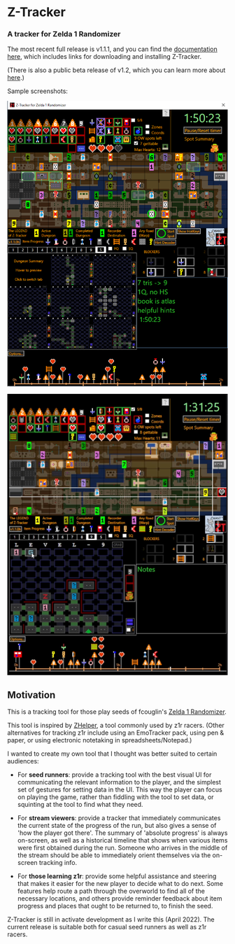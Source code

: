 # Z-Tracker

### A tracker for Zelda 1 Randomizer

The most recent full release is v1.1.1, and you can find the [documentation here](https://github.com/brianmcn/Zelda1RandoTools/blob/v1.1/doc/TOC.md), which includes links for 
downloading and installing Z-Tracker.

(There is also a public beta release of v1.2, which you can learn more about [here](https://github.com/brianmcn/Zelda1RandoTools/blob/v1.2/doc/TOC.md).)

Sample screenshots:

![sample tracker screenshot](doc/screenshots/full-tracker-with-dungeon-summary.png)


![sample tracker screenshot](doc/screenshots/full-tracker-example1.png)

## Motivation

This is a tracking tool for those play seeds of fcouglin's [Zelda 1 Randomizer](https://sites.google.com/site/zeldarandomizer/).

This tool is inspired by [ZHelper](http://questwizard.net/zhelper/), a tool commonly used by z1r racers.  (Other alternatives for tracking z1r include using an EmoTracker pack,
using pen & paper, or using electronic notetaking in spreadsheets/Notepad.)

I wanted to create my own tool that I thought was better suited to certain audiences:

* For **seed runners**: provide a tracking tool with the best visual UI for communicating the relevant information to the player, and the simplest set of gestures for setting data in the UI. 
  This way the player can focus on playing the game, rather than fiddling with the tool to set data, or squinting at the tool to find what they need.

* For **stream viewers**: provide a tracker that immediately communicates the current state of the progress of the run, but also gives a sense of 'how the player got there'. The summary of
  'absolute progress' is always on-screen, as well as a historical timeline that shows when various items were first obtained during the run.  Someone who arrives in the middle of the stream should
  be able to immediately orient themselves via the on-screen tracking info.

* For **those learning z1r**: provide some helpful assistance and steering that makes it easier for the new player to decide what to do next.  Some features help route a path through the overworld 
  to find all of the necessary locations, and others provide reminder feedback about item progress and places that ought to be returned to, to finish the seed.

Z-Tracker is still in activate development as I write this (April 2022).  The current release is suitable both for casual seed runners as well as z1r racers.
